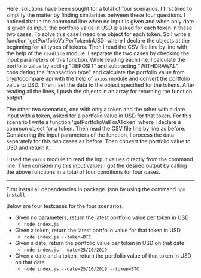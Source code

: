 Here, solutions have been sought for a total of four scenarios. I first tried to simplify the matter by finding similarities between these four questions. I noticed that in the command line when no input is given and when only date is given as input, the portfolio value in USD is asked for each token in these two cases. To solve this case I need one object for each token. So I write a function 'getPortfolioValPerTokenInUSD' where I declare the objects at the beginning for all types of tokens. Then I read the CSV file line by line with the help of the `readline` module. I separate the two cases by checking the input parameters of this function. While reading each line, I calculate the portfolio value by adding "DEPOSIT" and subtracting "WITHDRAWAL" considering the "transaction type" and calculate the portfolio value from [cryptocompare](https://min-api.cryptocompare.com/data/pricemulti?fsyms=ETH,DASH&tsyms=BTC,USD,EUR&api_key=3789ea397be622354552b3ab2a826e4379b5da952de997d3cff964ed4f0786ee) api with the help of `axios` module and convert the portfolio value to USD. Then I set the data to the object specified for the tokens. After reading all the lines, I push the objects in an array for returning the function output.

The other two scenarios, one with only a token and the other with a date input with a token, asked for a portfolio value in USD for that token. For this scenario I write a function 'getPortfolioValForAToken' where I declare a common object for a token. Then read the CSV file line by line as before. Considering the input parameters of the function, I process the data separately for this two cases as before. Then convert the portfolio value to USD and return it.

I used the `yargs` module to read the input values directly from the command line. Then considering this input values I got the desired output by calling the above functions in a total of four conditions for four cases.

---
First install all dependencies in package. json by using the command `npm install`

Below are four testcases for the four scenarios.

- Given no parameters, return the latest portfolio value per token in USD
  - `node index.js`
- Given a token, return the latest portfolio value for that token in USD
  - `node index.js --token=BTC`
- Given a date, return the portfolio value per token in USD on that date
  - `node index.js --date=25/10/2019`
- Given a date and a token, return the portfolio value of that token in USD on that date
  - `node index.js --date=25/10/2019 --token=BTC`

